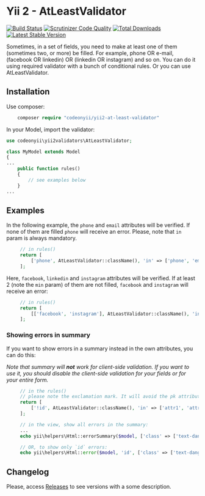 # Yii 2 - AtLeastValidator

[![Build Status](https://travis-ci.org/code-on-yii/yii2-at-least-validator.svg?branch=master)](https://travis-ci.org/code-on-yii/yii2-at-least-validator)
[![Scrutinizer Code Quality](https://scrutinizer-ci.com/g/code-on-yii/yii2-at-least-validator/badges/quality-score.png?b=master)](https://scrutinizer-ci.com/g/code-on-yii/yii2-at-least-validator/?branch=master)
[![Total Downloads](https://img.shields.io/packagist/dt/codeonyii/yii2-at-least-validator.svg)](https://packagist.org/packages/codeonyii/yii2-at-least-validator)
[![Latest Stable Version](https://poser.pugx.org/codeonyii/yii2-at-least-validator/v/stable)](https://packagist.org/packages/codeonyii/yii2-at-least-validator)

Sometimes, in a set of fields, you need to make at least one of them
(sometimes two, or more) be filled. For example, phone OR e-mail,
(facebook OR linkedin) OR (linkedin OR instagram) and so on. You can do
it using required validator with a bunch of conditional rules. Or you can
use AtLeastValidator.

## Installation

Use composer:

```php
    composer require "codeonyii/yii2-at-least-validator"
```
In your Model, import the validator:
```php
use codeonyii\yii2validators\AtLeastValidator;

class MyModel extends Model
{
...
    public function rules()
    {
        // see examples below
    }
...
```

## Examples

In the following example, the `phone` and `email` attributes will
be verified. If none of them are filled `phone` will receive an error.
Please, note that `in` param is always mandatory.

```php
     // in rules()
     return [
         ['phone', AtLeastValidator::className(), 'in' => ['phone', 'email']],
     ];
```

Here, `facebook`, `linkedin` and `instagram` attributes will
be verified. If at least 2 (note the `min` param) of them are not filled,
`facebook` and `instagram` will receive an error:

```php
     // in rules()
     return [
         [['facebook', 'instagram'], AtLeastValidator::className(), 'in' => ['facebook', 'linkedin', 'instagram'], 'min' => 2],
     ];
```

### Showing errors in summary

If you want to show errors in a summary instead in the own attributes, you can do this:

*Note that summary will **not** work for client-side validation. If you want
to use it, you should disable the client-side validation for your fields
or for your entire form.*

```php
     // in the rules()
     // please note the exclamation mark. It will avoid the pk attribute to be massively assigned.
     return [
         ['!id', AtLeastValidator::className(), 'in' => ['attr1', 'attr2', 'attr3']], // where `id` is the pk
     ];

     // in the view, show all errors in the summary:
     ...
     echo yii\helpers\Html::errorSummary($model, ['class' => ['text-danger']]);

     // OR, to show only `id` errors:
     echo yii\helpers\Html::error($model, 'id', ['class' => ['text-danger']]);
```

## Changelog

Please, access [Releases](https://github.com/code-on-yii/yii2-at-least-validator/releases) to see versions with a some description.